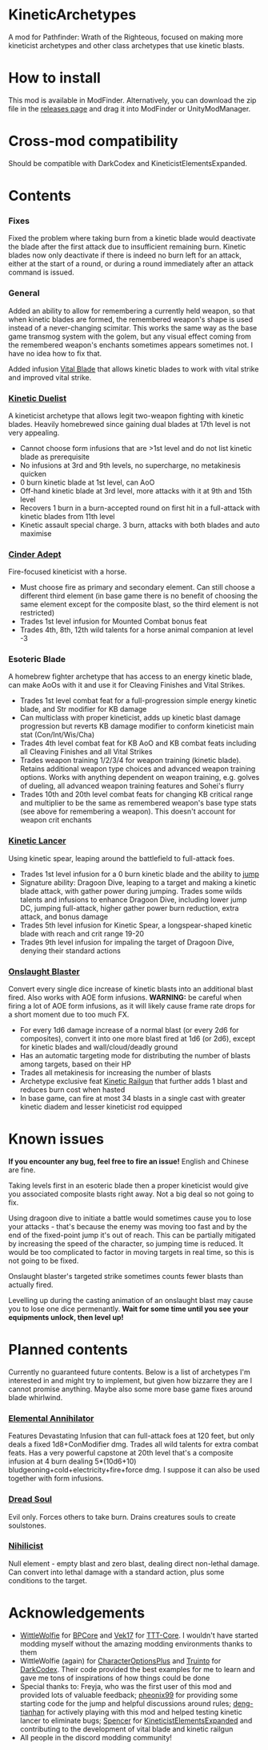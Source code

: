 # KineticArchetypes
A mod for Pathfinder: Wrath of the Righteous, focused on making more kineticist archetypes and other class archetypes that use kinetic blasts.

# How to install

This mod is available in ModFinder. Alternatively, you can download the zip file in the [releases page](https://github.com/NosVladimir/KineticArchetypes/releases/) and drag it into ModFinder or UnityModManager.

# Cross-mod compatibility

Should be compatible with DarkCodex and KineticistElementsExpanded.

# Contents
### Fixes
Fixed the problem where taking burn from a kinetic blade would deactivate the blade after the first attack due to insufficient remaining burn. Kinetic blades now only deactivate if there is indeed no burn left for an attack, either at the start of a round, or during a round immediately after an attack command is issued.

### General
Added an ability to allow for remembering a currently held weapon, so that when kinetic blades are formed, the remembered weapon's shape is used instead of a never-changing scimitar. This works the same way as the base game transmog system with the golem, but any visual effect coming from the remembered weapon's enchants sometimes appears sometimes not. I have no idea how to fix that.

Added infusion [Vital Blade](https://libraryofmetzofitz.fandom.com/wiki/Kinetic_Blade#VITAL_BLADE) that allows kinetic blades to work with vital strike and improved vital strike.

### [Kinetic Duelist](https://www.d20pfsrd.com/alternative-rule-systems/occult-adventures/occult-classes/kineticist/archetypes/legendary-games-kineticist-archetypes/kinetic-duelist/)

A kineticist archetype that allows legit two-weapon fighting with kinetic blades. Heavily homebrewed since gaining dual blades at 17th level is not very appealing.
- Cannot choose form infusions that are >1st level and do not list kinetic blade as prerequisite
- No infusions at 3rd and 9th levels, no supercharge, no metakinesis quicken
- 0 burn kinetic blade at 1st level, can AoO
- Off-hand kinetic blade at 3rd level, more attacks with it at 9th and 15th level
- Recovers 1 burn in a burn-accepted round on first hit in a full-attack with kinetic blades from 11th level
- Kinetic assault special charge. 3 burn, attacks with both blades and auto maximise

### [Cinder Adept](https://www.d20pfsrd.com/alternative-rule-systems/occult-adventures/occult-classes/kineticist/archetypes/paizo-llc-kineticist-archetypes/cinder-adept-kineticist-archetype/)

Fire-focused kineticist with a horse.
- Must choose fire as primary and secondary element. Can still choose a different third element (in base game there is no benefit of choosing the same element except for the composite blast, so the third element is not restricted)
- Trades 1st level infusion for Mounted Combat bonus feat 
- Trades 4th, 8th, 12th wild talents for a horse animal companion at level -3

### Esoteric Blade
A homebrew fighter archetype that has access to an energy kinetic blade, can make AoOs with it and use it for Cleaving Finishes and Vital Strikes.
- Trades 1st level combat feat for a full-progression simple energy kinetic blade, and Str modifier for KB damage
- Can multiclass with proper kineticist, adds up kinetic blast damage progression but reverts KB damage modifier to conform kineticist main stat (Con/Int/Wis/Cha)
- Trades 4th level combat feat for KB AoO and KB combat feats including all Cleaving Finishes and all Vital Strikes
- Trades weapon training 1/2/3/4 for weapon training (kinetic blade). Retains additional weapon type choices and advanced weapon training options. Works with anything dependent on weapon training, e.g. golves of dueling, all advanced weapon training features and Sohei's flurry
- Trades 10th and 20th level combat feats for changing KB critical range and multiplier to be the same as remembered weapon's base type stats (see above for remembering a weapon). This doesn't account for weapon crit enchants

### [Kinetic Lancer](https://www.d20pfsrd.com/alternative-rule-systems/occult-adventures/occult-classes/kineticist/archetypes/legendary-games-kineticist-archetypes/kinetic-lancer/)
Using kinetic spear, leaping around the battlefield to full-attack foes.
- Trades 1st level infusion for a 0 burn kinetic blade and the ability to [jump](https://www.d20pfsrd.com/skills/Acrobatics/#jumping-and-falling)
- Signature ability: Dragoon Dive, leaping to a target and making a kinetic blade attack, with gather power during jumping. Trades some wilds talents and infusions to enhance Dragoon Dive, including lower jump DC, jumping full-attack, higher gather power burn reduction, extra attack, and bonus damage  
- Trades 5th level infusion for Kinetic Spear, a longspear-shaped kinetic blade with reach and crit range 19-20
- Trades 9th level infusion for impaling the target of Dragoon Dive, denying their standard actions

### [Onslaught Blaster](https://www.d20pfsrd.com/alternative-rule-systems/occult-adventures/occult-classes/kineticist/archetypes/legendary-games-kineticist-archetypes/onslaught-blaster/)
Convert every single dice increase of kinetic blasts into an additional blast fired. Also works with AOE form infusions. **WARNING:** be careful when firing a lot of AOE form infusions, as it will likely cause frame rate drops for a short moment due to too much FX.
- For every 1d6 damage increase of a normal blast (or every 2d6 for composites), convert it into one more blast fired at 1d6 (or 2d6), except for kinetic blades and wall/cloud/deadly ground
- Has an automatic targeting mode for distributing the number of blasts among targets, based on their HP
- Trades all metakinesis for increasing the number of blasts
- Archetype exclusive feat [Kinetic Railgun](https://www.d20pfsrd.com/alternative-rule-systems/occult-adventures/occult-classes/kineticist/archetypes/legendary-games-kineticist-archetypes/onslaught-blaster#Kinetic_Railgun) that further adds 1 blast and reduces burn cost when hasted
- In base game, can fire at most 34 blasts in a single cast with greater kinetic diadem and lesser kineticist rod equipped

# Known issues
**If you encounter any bug, feel free to fire an issue!** English and Chinese are fine.

Taking levels first in an esoteric blade then a proper kineticist would give you associated composite blasts right away. Not a big deal so not going to fix.

Using dragoon dive to initiate a battle would sometimes cause you to lose your attacks - that's because the enemy was moving too fast and by the end of the fixed-point jump it's out of reach. This can be partially mitigated by increasing the speed of the character, so jumping time is reduced. It would be too complicated to factor in moving targets in real time, so this is not going to be fixed.

Onslaught blaster's targeted strike sometimes counts fewer blasts than actually fired.

Levelling up during the casting animation of an onslaught blast may cause you to lose one dice permenantly. **Wait for some time until you see your equipments unlock, then level up!**

# Planned contents
Currently no guaranteed future contents. Below is a list of archetypes I'm interested in and might try to implement, but given how bizzarre they are I cannot promise anything. Maybe also some more base game fixes around blade whirlwind.

### [Elemental Annihilator](https://www.d20pfsrd.com/alternative-rule-systems/occult-adventures/occult-classes/kineticist/archetypes/paizo-llc-kineticist-archetypes/elemental-annihilator-kineticist-archetype/)
Features Devastating Infusion that can full-attack foes at 120 feet, but only deals a fixed 1d8+ConModifier dmg. Trades all wild talents for extra combat feats. Has a very powerful capstone at 20th level that's a composite infusion at 4 burn dealing 5*(10d6+10) bludgeoning+cold+electricity+fire+force dmg. I suppose it can also be used together with form infusions.

### [Dread Soul](https://www.d20pfsrd.com/alternative-rule-systems/occult-adventures/occult-classes/kineticist/archetypes/legendary-games-kineticist-archetypes/dread-soul/)
Evil only. Forces others to take burn. Drains creatures souls to create soulstones.

### [Nihilicist](https://www.d20pfsrd.com/alternative-rule-systems/occult-adventures/occult-classes/kineticist/archetypes/legendary-games-kineticist-archetypes/nihilicist/)
Null element - empty blast and zero blast, dealing direct non-lethal damage. Can convert into lethal damage with a standard action, plus some conditions to the target.

# Acknowledgements
- [WittleWolfie](https://github.com/WittleWolfie) for [BPCore](https://wittlewolfie.github.io/WW-Blueprint-Core/articles/intro.html) and [Vek17](https://github.com/Vek17) for [TTT-Core](https://github.com/Vek17/TabletopTweaks-Core). I wouldn't have started modding myself without the amazing modding environments thanks to them
- WittleWolfie (again) for [CharacterOptionsPlus](https://github.com/WittleWolfie/CharacterOptionsPlus) and [Truinto](https://github.com/Truinto) for [DarkCodex](https://github.com/Truinto/DarkCodex). Their code provided the best examples for me to learn and gave me tons of inspirations of how things could be done
- Special thanks to: Freyja, who was the first user of this mod and provided lots of valuable feedback; [pheonix99](https://github.com/pheonix99) for providing some starting code for the jump and helpful discussions around rules; [deng-tianhan](https://github.com/deng-tianhan) for actively playing with this mod and helped testing kinetic lancer to eliminate bugs; [Spencer](https://github.com/SpencerMycek) for [KineticistElementsExpanded](https://github.com/SpencerMycek/KineticistExpandedElements) and contributing to the development of vital blade and kinetic railgun
- All people in the discord modding community!
